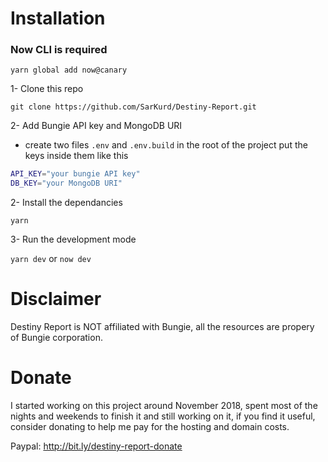 # Installation

### Now CLI is required

`yarn global add now@canary`

1- Clone this repo

`git clone https://github.com/SarKurd/Destiny-Report.git`

2- Add Bungie API key and MongoDB URI

  - create two files  `.env` and `.env.build` in the root of the project put the keys inside them like this
```sh
API_KEY="your bungie API key"
DB_KEY="your MongoDB URI"
```

2- Install the dependancies

`yarn`

3- Run the development mode

`yarn dev` or `now dev`


# Disclaimer
Destiny Report is NOT affiliated with Bungie, all the resources are propery of Bungie corporation.


# Donate
I started working on this project around November 2018, spent most of the nights and weekends to finish it and still working on it, if you find it useful, consider donating to help me pay for the hosting and domain costs.

Paypal: http://bit.ly/destiny-report-donate
